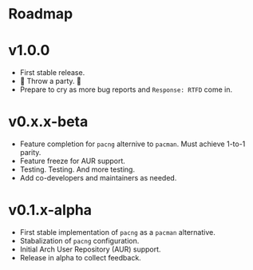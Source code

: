 # Roadmap

# v1.0.0
-   First stable release.
-   :confetti_ball: Throw a party. :tada:
-   Prepare to cry as more bug reports and `Response: RTFD` come in.

# v0.x.x-beta
-   Feature completion for `pacng` alternive to `pacman`. Must achieve 1-to-1 parity.
-   Feature freeze for AUR support.
-   Testing. Testing. And more testing.
-   Add co-developers and maintainers as needed.

# v0.1.x-alpha
-   First stable implementation of `pacng` as a `pacman` alternative.
-   Stabalization of `pacng` configuration.
-   Initial Arch User Repository (AUR) support.
-   Release in alpha to collect feedback.

